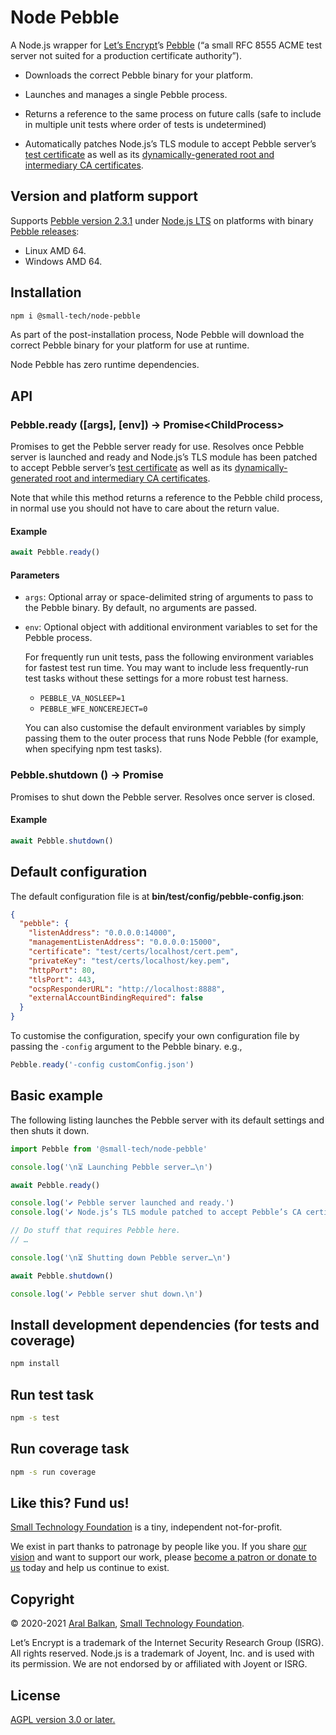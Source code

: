 # Node Pebble

A Node.js wrapper for [Let’s Encrypt](https://letsencrypt.org)’s [Pebble](https://github.com/letsencrypt/pebble) (“a small RFC 8555 ACME test server not suited for a production certificate authority”).

  - Downloads the correct Pebble binary for your platform.

  - Launches and manages a single Pebble process.

  - Returns a reference to the same process on future calls (safe to include in multiple unit tests where order of tests is undetermined)

  - Automatically patches Node.js’s TLS module to accept Pebble server’s [test certificate](https://github.com/letsencrypt/pebble#avoiding-client-https-errors) as well as its [dynamically-generated root and intermediary CA certificates](https://github.com/letsencrypt/pebble#ca-root-and-intermediate-certificates).

## Version and platform support

Supports [Pebble version 2.3.1](https://github.com/letsencrypt/pebble/releases/tag/v2.3.1) under [Node.js LTS](https://nodejs.org/en/about/releases/) on platforms with binary [Pebble releases](https://github.com/letsencrypt/pebble/releases/):

  - Linux AMD 64.
  - Windows AMD 64.

## Installation

```sh
npm i @small-tech/node-pebble
```

As part of the post-installation process, Node Pebble will download the correct Pebble binary for your platform for use at runtime.

Node Pebble has zero runtime dependencies.

## API

### Pebble.ready ([args], [env]) -> Promise&lt;ChildProcess&gt;

Promises to get the Pebble server ready for use. Resolves once Pebble server is launched and ready and Node.js’s TLS module has been patched to accept Pebble server’s [test certificate](https://github.com/letsencrypt/pebble#avoiding-client-https-errors) as well as its [dynamically-generated root and intermediary CA certificates](https://github.com/letsencrypt/pebble#ca-root-and-intermediate-certificates).

Note that while this method returns a reference to the Pebble child process, in normal use you should not have to care about the return value.

#### Example

```js
await Pebble.ready()
```

#### Parameters

  - `args`: Optional array or space-delimited string of arguments to pass to the Pebble binary. By default, no arguments are passed.

  - `env`: Optional object with additional environment variables to set for the Pebble process.

    For frequently run unit tests, pass the following environment variables for fastest test run time. You may want to include less frequently-run test tasks without these settings for a more robust test harness.

    - `PEBBLE_VA_NOSLEEP=1`
    - `PEBBLE_WFE_NONCEREJECT=0`

    You can also customise the default environment variables by simply passing them to the outer process that runs Node Pebble (for example, when specifying npm test tasks).

### Pebble.shutdown () -> Promise

Promises to shut down the Pebble server. Resolves once server is closed.

#### Example

```js
await Pebble.shutdown()
```

## Default configuration

The default configuration file is at __bin/test/config/pebble-config.json__:

```json
{
  "pebble": {
    "listenAddress": "0.0.0.0:14000",
    "managementListenAddress": "0.0.0.0:15000",
    "certificate": "test/certs/localhost/cert.pem",
    "privateKey": "test/certs/localhost/key.pem",
    "httpPort": 80,
    "tlsPort": 443,
    "ocspResponderURL": "http://localhost:8888",
    "externalAccountBindingRequired": false
  }
}
```

To customise the configuration, specify your own configuration file by passing the `-config` argument to the Pebble binary. e.g.,

```js
Pebble.ready('-config customConfig.json')
```

## Basic example

The following listing launches the Pebble server with its default settings and then shuts it down.

```js
import Pebble from '@small-tech/node-pebble'

console.log('\n⏳ Launching Pebble server…\n')

await Pebble.ready()

console.log('✔ Pebble server launched and ready.')
console.log('✔ Node.js’s TLS module patched to accept Pebble’s CA certificates.')

// Do stuff that requires Pebble here.
// …

console.log('\n⏳ Shutting down Pebble server…\n')

await Pebble.shutdown()

console.log('✔ Pebble server shut down.\n')
```

## Install development dependencies (for tests and coverage)

```sh
npm install
```

## Run test task

```sh
npm -s test
```

## Run coverage task

```sh
npm -s run coverage
```

## Like this? Fund us!

[Small Technology Foundation](https://small-tech.org) is a tiny, independent not-for-profit.

We exist in part thanks to patronage by people like you. If you share [our vision](https://small-tech.org/about/#small-technology) and want to support our work, please [become a patron or donate to us](https://small-tech.org/fund-us) today and help us continue to exist.

## Copyright

&copy; 2020-2021 [Aral Balkan](https://ar.al), [Small Technology Foundation](https://small-tech.org).

Let’s Encrypt is a trademark of the Internet Security Research Group (ISRG). All rights reserved. Node.js is a trademark of Joyent, Inc. and is used with its permission. We are not endorsed by or affiliated with Joyent or ISRG.

## License

[AGPL version 3.0 or later.](https://www.gnu.org/licenses/agpl-3.0.en.html)
